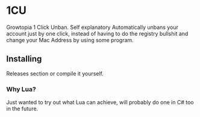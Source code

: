 # 1CU
Growtopia 1 Click Unban. Self explanatory
Automatically unbans your account just by one click, instead of having to do the registry bullshit and change your Mac Address by using some program.

## Installing
Releases section or compile it yourself.

### Why Lua?
Just wanted to try out what Lua can achieve, will probably do one in C# too in the future.

